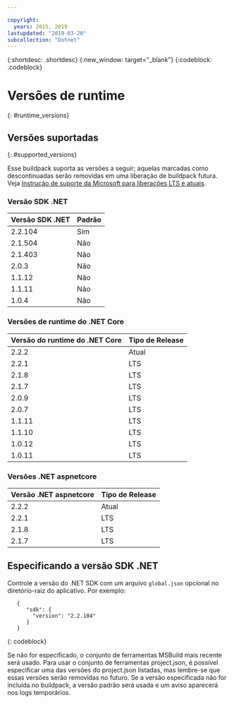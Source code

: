```yaml
---

copyright:
  years: 2015, 2019
lastupdated: "2019-03-20"
subcollection: "Dotnet"
---
```


{:shortdesc: .shortdesc}
{:new_window: target="_blank"}
{:codeblock: .codeblock}


# Versões de runtime
{: #runtime_versions}

## Versões suportadas
{: #supported_versions}

Esse buildpack suporta as versões a seguir; aquelas marcadas como descontinuadas serão removidas em uma liberação de buildpack futura.  Veja [Instrução de suporte da Microsoft para liberações LTS e atuais](https://www.microsoft.com/net/core/support).


### Versão SDK .NET

| Versão SDK .NET        | Padrão          |
|-------------------------|------------------|
| 2.2.104                 |   Sim            |
| 2.1.504                 |   Não             |
| 2.1.403                 |   Não             |
| 2.0.3                   |   Não             |
| 1.1.12                  |   Não             |
| 1.1.11                  |   Não             |
| 1.0.4                   |   Não             |


### Versões de runtime do .NET Core

| Versão do runtime do .NET Core | Tipo de Release      |
|---------------------------|-------------------|
| 2.2.2                     | Atual           |  
| 2.2.1                     | LTS               |
| 2.1.8                     | LTS               |
| 2.1.7                     | LTS               |
| 2.0.9                     | LTS               |
| 2.0.7                     | LTS               |
| 1.1.11                    | LTS               |
| 1.1.10                    | LTS               |
| 1.0.12                    | LTS               |
| 1.0.11                    | LTS               |


### Versões .NET aspnetcore

| Versão .NET aspnetcore | Tipo de Release        |
|---------------------------|-------------------|
| 2.2.2                     | Atual           |  
| 2.2.1                     | LTS               |
| 2.1.8                     | LTS               |
| 2.1.7                     | LTS               |



## Especificando a versão SDK .NET

Controle a versão do .NET SDK com um arquivo `global.json` opcional no diretório-raiz do aplicativo. Por exemplo:
```
   {
      "sdk": {
        "version": "2.2.104"
      }
   }
```
{: codeblock}

Se não for especificado, o conjunto de ferramentas MSBuild mais recente será usado.  Para usar o conjunto de ferramentas
project.json, é possível especificar uma das versões do project.json listadas, mas lembre-se que essas versões serão
removidas no futuro.  Se a versão especificada não for incluída no buildpack, a versão padrão será usada e um aviso aparecerá nos
logs temporários.
